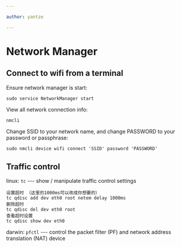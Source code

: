 ```yaml
---

author: yantze

---
```


# Network Manager

## Connect to wifi from a terminal
Ensure network manager is start:
```
sudo service NetworkManager start
```

View all network connection info:
```
nmcli
```

Change SSID to your network name, and change PASSWORD to your password or passphrase:
```
sudo nmcli device wifi connect 'SSID' password 'PASSWORD'
```

## Traffic control


linux: `tc` --- show / manipulate traffic control settings
```
设置超时 （这里的1000ms可以改成你想要的）
tc qdisc add dev eth0 root netem delay 1000ms
删除超时
tc qdisc del dev eth0 root
查看超时设置
tc qdisc show dev eth0
```


darwin: `pfctl` --- control the packet filter (PF) and network address translation (NAT) device

